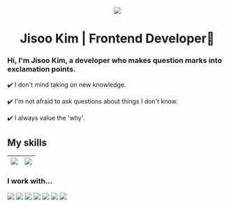 <p align="center">
 <img src="https://github.com/zi9ooJJ/zi9ooJJ/assets/119485385/4ba101f7-86ef-489d-8136-cbbac8944aac">
</p>

<h1 align="center">
Jisoo Kim | Frontend Developer🚀
</h1>
<h3>Hi, I'm Jisoo Kim, a developer who makes question marks into exclamation points.</h3>
<p>✔️ I don't mind taking on new knowledge.</p>
<p>✔️ I'm not afraid to ask questions about things I don't know.</p>
<p>✔️ I always value the 'why'.</p>

## My skills
| <img align="center" src="https://github-readme-stats.vercel.app/api?username=zi9ooJJ&show_icons=true&include_all_commits=true&theme=shadow_green&hide_border=true"/> | <img align="center" src="https://github-readme-stats.vercel.app/api/top-langs/?username=zi9ooJJ&layout=compact&theme=shadow_green&hide_border=true&hide=ipynb,Jupyter Notebook" /> |
| ------------- | ------------- |

### I work with...
<img src="https://img.shields.io/badge/html5-E34F26?style=flat-square&logo=html5&logoColor=white"> <img src="https://img.shields.io/badge/css3-1572B6?style=flat-square&logo=css3&logoColor=white"> <img src="https://img.shields.io/badge/scss-CC6699?style=flat-square&logo=sass&logoColor=white"> <img src="https://img.shields.io/badge/javascript-F7DF1E?style=flat-square&logo=javascript&logoColor=black"> <img src="https://img.shields.io/badge/typescript-3178C6?style=flat-square&logo=typescript&logoColor=white"> <img src="https://img.shields.io/badge/react-61DAFB?style=flat-square&logo=react&logoColor=black"> <img src="https://img.shields.io/badge/figma-F24E1E?style=flat-square&logo=figma&logoColor=white">
<br />
<br />
